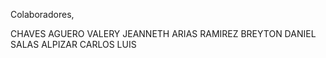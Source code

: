 Colaboradores, 

CHAVES AGUERO VALERY JEANNETH
ARIAS RAMIREZ BREYTON DANIEL
SALAS ALPIZAR CARLOS LUIS
